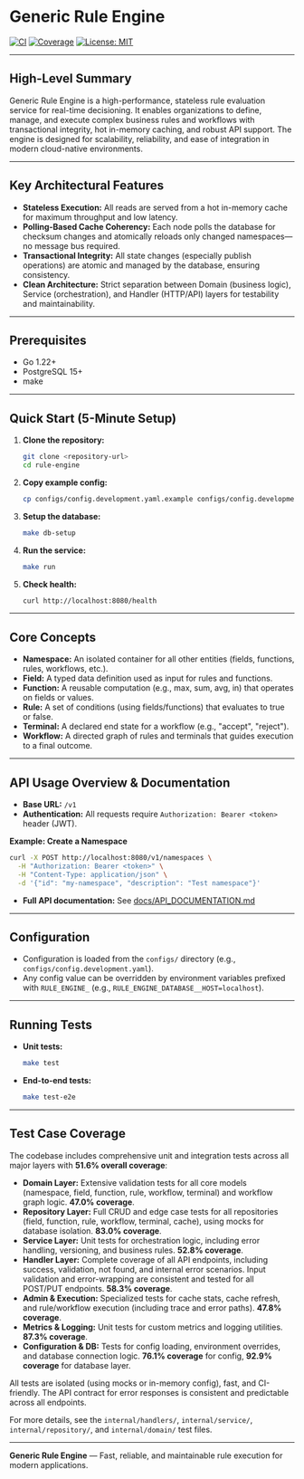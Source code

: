 # Generic Rule Engine

[![CI](https://img.shields.io/github/actions/workflow/status/your-org/rule-engine/ci.yml?branch=main)](https://github.com/your-org/rule-engine/actions)
[![Coverage](https://img.shields.io/codecov/c/github/your-org/rule-engine)](https://codecov.io/gh/your-org/rule-engine)
[![License: MIT](https://img.shields.io/badge/License-MIT-yellow.svg)](LICENSE)

---

## High-Level Summary

Generic Rule Engine is a high-performance, stateless rule evaluation service for real-time decisioning. It enables organizations to define, manage, and execute complex business rules and workflows with transactional integrity, hot in-memory caching, and robust API support. The engine is designed for scalability, reliability, and ease of integration in modern cloud-native environments.

---

## Key Architectural Features

- **Stateless Execution:** All reads are served from a hot in-memory cache for maximum throughput and low latency.
- **Polling-Based Cache Coherency:** Each node polls the database for checksum changes and atomically reloads only changed namespaces—no message bus required.
- **Transactional Integrity:** All state changes (especially publish operations) are atomic and managed by the database, ensuring consistency.
- **Clean Architecture:** Strict separation between Domain (business logic), Service (orchestration), and Handler (HTTP/API) layers for testability and maintainability.

---

## Prerequisites

- Go 1.22+
- PostgreSQL 15+
- make

---

## Quick Start (5-Minute Setup)

1. **Clone the repository:**
   ```bash
   git clone <repository-url>
   cd rule-engine
   ```
2. **Copy example config:**
   ```bash
   cp configs/config.development.yaml.example configs/config.development.yaml
   ```
3. **Setup the database:**
   ```bash
   make db-setup
   ```
4. **Run the service:**
   ```bash
   make run
   ```
5. **Check health:**
   ```bash
   curl http://localhost:8080/health
   ```

---

## Core Concepts

- **Namespace:** An isolated container for all other entities (fields, functions, rules, workflows, etc.).
- **Field:** A typed data definition used as input for rules and functions.
- **Function:** A reusable computation (e.g., max, sum, avg, in) that operates on fields or values.
- **Rule:** A set of conditions (using fields/functions) that evaluates to true or false.
- **Terminal:** A declared end state for a workflow (e.g., "accept", "reject").
- **Workflow:** A directed graph of rules and terminals that guides execution to a final outcome.

---

## API Usage Overview & Documentation

- **Base URL:** `/v1`
- **Authentication:** All requests require `Authorization: Bearer <token>` header (JWT).

**Example: Create a Namespace**
```bash
curl -X POST http://localhost:8080/v1/namespaces \
  -H "Authorization: Bearer <token>" \
  -H "Content-Type: application/json" \
  -d '{"id": "my-namespace", "description": "Test namespace"}'
```

- **Full API documentation:** See [docs/API_DOCUMENTATION.md](docs/API_DOCUMENTATION.md)

---

## Configuration

- Configuration is loaded from the `configs/` directory (e.g., `configs/config.development.yaml`).
- Any config value can be overridden by environment variables prefixed with `RULE_ENGINE_` (e.g., `RULE_ENGINE_DATABASE__HOST=localhost`).

---

## Running Tests

- **Unit tests:**
  ```bash
  make test
  ```
- **End-to-end tests:**
  ```bash
  make test-e2e
  ```

---

## Test Case Coverage

The codebase includes comprehensive unit and integration tests across all major layers with **51.6% overall coverage**:

- **Domain Layer:** Extensive validation tests for all core models (namespace, field, function, rule, workflow, terminal) and workflow graph logic. **47.0% coverage**.
- **Repository Layer:** Full CRUD and edge case tests for all repositories (field, function, rule, workflow, terminal, cache), using mocks for database isolation. **83.0% coverage**.
- **Service Layer:** Unit tests for orchestration logic, including error handling, versioning, and business rules. **52.8% coverage**.
- **Handler Layer:** Complete coverage of all API endpoints, including success, validation, not found, and internal error scenarios. Input validation and error-wrapping are consistent and tested for all POST/PUT endpoints. **58.3% coverage**.
- **Admin & Execution:** Specialized tests for cache stats, cache refresh, and rule/workflow execution (including trace and error paths). **47.8% coverage**.
- **Metrics & Logging:** Unit tests for custom metrics and logging utilities. **87.3% coverage**.
- **Configuration & DB:** Tests for config loading, environment overrides, and database connection logic. **76.1% coverage** for config, **92.9% coverage** for database layer.

All tests are isolated (using mocks or in-memory config), fast, and CI-friendly. The API contract for error responses is consistent and predictable across all endpoints.

For more details, see the `internal/handlers/`, `internal/service/`, `internal/repository/`, and `internal/domain/` test files.

---

**Generic Rule Engine** — Fast, reliable, and maintainable rule execution for modern applications.
